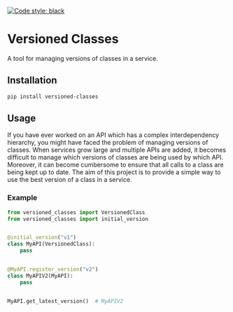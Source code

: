 [![Code style: black](https://img.shields.io/badge/code%20style-black-000000.svg)](https://github.com/psf/black)
# Versioned Classes
A tool for managing versions of classes in a service.

## Installation
```bash
pip install versioned-classes
```


## Usage

If you have ever worked on an API which has a complex interdependency hierarchy, you might have faced the problem of managing versions of classes. When services grow large and multiple APIs are added, it becomes difficult to manage which versions of classes are being used by which API. Moreover, it can become cumbersome to ensure that all calls to a class are being kept up to date. The aim of this project is to provide a simple way to use the best version of a class in a service.

### Example
```python
from versioned_classes import VersionedClass
from versioned_classes import initial_version


@initial_version("v1")
class MyAPI(VersionedClass):
    pass


@MyAPI.register_version("v2")
class MyAPIV2(MyAPI):
    pass


MyAPI.get_latest_version()  # MyAPIV2
```
